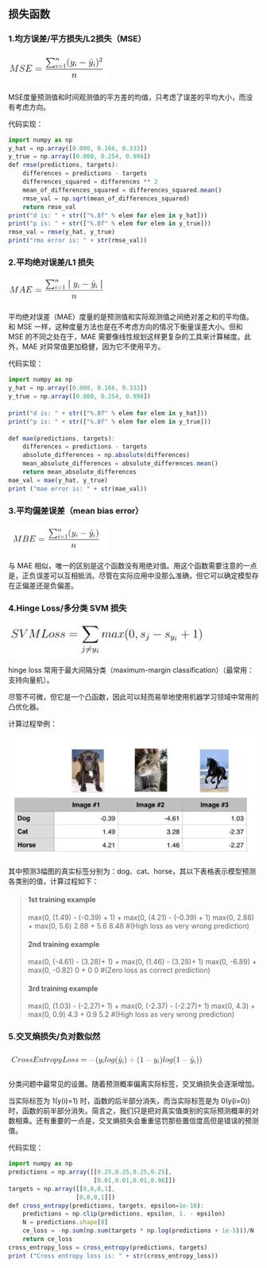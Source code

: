 ## 损失函数

### 1.均方误差/平方损失/L2损失（MSE）

<img src="https://github.com/jm199504/Other-Notes/blob/master/Loss-Function/images/1.png" width="200">

MSE度量预测值和时间观测值的平方差的均值，只考虑了误差的平均大小，而没有考虑方向。

代码实现：

```javascript
import numpy as np
y_hat = np.array([0.000, 0.166, 0.333])
y_true = np.array([0.000, 0.254, 0.998])
def rmse(predictions, targets):
    differences = predictions - targets
    differences_squared = differences ** 2
    mean_of_differences_squared = differences_squared.mean()
    rmse_val = np.sqrt(mean_of_differences_squared)
    return rmse_val
print("d is: " + str(["%.8f" % elem for elem in y_hat]))
print("p is: " + str(["%.8f" % elem for elem in y_true]))
rmse_val = rmse(y_hat, y_true)
print("rms error is: " + str(rmse_val))
```

### 2.平均绝对误差/L1 损失

<img src="https://github.com/jm199504/Other-Notes/blob/master/Loss-Function/images/2.png" width="200">

平均绝对误差（MAE）度量的是预测值和实际观测值之间绝对差之和的平均值。和 MSE 一样，这种度量方法也是在不考虑方向的情况下衡量误差大小。但和 MSE 的不同之处在于，MAE 需要像线性规划这样更复杂的工具来计算梯度。此外，MAE 对异常值更加稳健，因为它不使用平方。

代码实现：

```javascript
import numpy as np
y_hat = np.array([0.000, 0.166, 0.333])
y_true = np.array([0.000, 0.254, 0.998])

print("d is: " + str(["%.8f" % elem for elem in y_hat]))
print("p is: " + str(["%.8f" % elem for elem in y_true]))

def mae(predictions, targets):
    differences = predictions - targets
    absolute_differences = np.absolute(differences)
    mean_absolute_differences = absolute_differences.mean()
    return mean_absolute_differences
mae_val = mae(y_hat, y_true)
print ("mae error is: " + str(mae_val))
```

### 3.平均偏差误差（mean bias error）

<img src="https://github.com/jm199504/Other-Notes/blob/master/Loss-Function/images/3.png" width="200">

与 MAE 相似，唯一的区别是这个函数没有用绝对值。用这个函数需要注意的一点是，正负误差可以互相抵消。尽管在实际应用中没那么准确，但它可以确定模型存在正偏差还是负偏差。

### 4.Hinge Loss/多分类 SVM 损失

<img src="https://github.com/jm199504/Other-Notes/blob/master/Loss-Function/images/4.png" width="400">

hinge loss 常用于最大间隔分类（maximum-margin classification）（最常用：支持向量机）。

尽管不可微，但它是一个凸函数，因此可以轻而易举地使用机器学习领域中常用的凸优化器。

计算过程举例：

<img src="https://github.com/jm199504/Other-Notes/blob/master/Loss-Function/images/5.png" width="500">

其中预测3幅图的真实标签分别为：dog、cat、horse，其以下表格表示模型预测各类别的值，计算过程如下：

> #### 1st training example
>
> max(0, (1.49) - (-0.39) + 1) + max(0, (4.21) - (-0.39) + 1)
> max(0, 2.88) + max(0, 5.6)
> 2.88 + 5.6
> 8.48 #(High loss as very wrong prediction)
>
> #### 2nd training example
>
> max(0, (-4.61) - (3.28)+ 1) + max(0, (1.46) - (3.28)+ 1)
> max(0, -6.89) + max(0, -0.82)
> 0 + 0
> 0 #(Zero loss as correct prediction)
>
> #### 3rd training example
>
> max(0, (1.03) - (-2.27)+ 1) + max(0, (-2.37) - (-2.27)+ 1)
> max(0, 4.3) + max(0, 0.9)
> 4.3 + 0.9
> 5.2 #(High loss as very wrong prediction)

### 5.交叉熵损失/负对数似然

<img src="https://github.com/jm199504/Other-Notes/blob/master/Loss-Function/images/6.png" width="400">

分类问题中最常见的设置。随着预测概率偏离实际标签，交叉熵损失会逐渐增加。

当实际标签为 1(y(i)=1) 时，函数的后半部分消失，而当实际标签是为 0(y(i=0)) 时，函数的前半部分消失。简言之，我们只是把对真实值类别的实际预测概率的对数相乘。还有重要的一点是，交叉熵损失会重重惩罚那些置信度高但是错误的预测值。

代码实现：

```javascript
import numpy as np
predictions = np.array([[0.25,0.25,0.25,0.25],
                        [0.01,0.01,0.01,0.96]])
targets = np.array([[0,0,0,1],
                   [0,0,0,1]])
def cross_entropy(predictions, targets, epsilon=1e-10):
    predictions = np.clip(predictions, epsilon, 1. - epsilon)
    N = predictions.shape[0]
    ce_loss = -np.sum(np.sum(targets * np.log(predictions + 1e-5)))/N
    return ce_loss
cross_entropy_loss = cross_entropy(predictions, targets)
print ("Cross entropy loss is: " + str(cross_entropy_loss))
```
